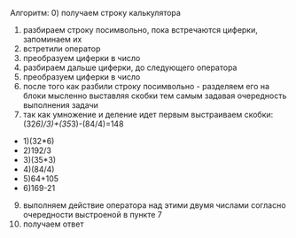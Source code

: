 Алгоритм: 
0) получаем строку калькулятора
1) разбираем строку посимвольно, пока встречаются циферки, запоминаем их
2) встретили оператор
3) преобразуем циферки в число
4) разбираем дальше циферки, до следующего оператора
5) преобразуем циферки в число
6) после того как разбили строку посимвольно - разделяем его на блоки мысленно выставляя скобки тем самым задавая очередность выполнения задачи
7) так как умножение и деление идет первым выстраиваем скобки: (32*6)/3)+(35*3)-(84/4)=148
- 1)(32*6)
- 2)192/3
- 3)(35*3)
- 4)(84/4)
- 5)64+105
- 6)169-21
9) выполняем действие оператора над этими двумя числами согласно очередности выстроеной в пункте 7
10) получаем ответ
